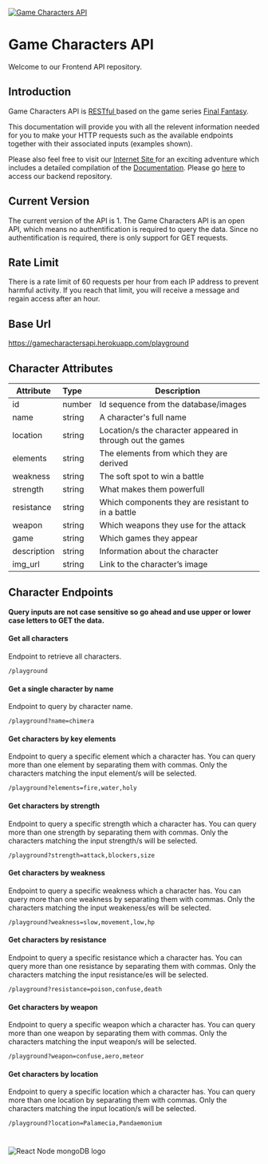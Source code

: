 [![Game Characters API](https://firebasestorage.googleapis.com/v0/b/game-characters-api.appspot.com/o/icons%2Ffor_readme%2Fgame_character_logo_static_for_readme.png?alt=media&token=084dcb69-4432-4a82-b839-dade90d5ac54)]()


# Game Characters API 

Welcome to our Frontend API repository. 

## Introduction

Game Characters API is [ RESTful ](https://restfulapi.net/) based on the game series [Final Fantasy](https://www.finalfantasy.com/).

This documentation will provide you with all the relevent information needed for you to make your HTTP requests such as the available endpoints together with their associated inputs (examples shown).

Please also feel free to visit our [ Internet Site ](https://gamecharactersapi.netlify.app/) for an exciting adventure which includes a detailed compilation of the [Documentation](https://gamecharactersapi.netlify.app/documents). Please go [here](https://github.com/steffanisartini/gch-API-backEnd) to access our backend repository.

## Current Version

The current version of the API is 1.
The Game Characters API is an open API, which means no authentification is required to query the data. Since no authentification is required, there is only support for GET requests. 

## Rate Limit

There is a rate limit of 60 requests per hour from each IP address to prevent harmful activity. If you reach that limit, you will receive a message and regain access after an hour.

## Base Url

https://gamecharactersapi.herokuapp.com/playground


## Character Attributes

| Attribute		| Type		| Description	|
| -------------	|:---------	| -------------	|
| id			| number	| Id sequence from the database/images	|
| name			| string	| A character's full name				|
| location		| string	| Location/s the character appeared in through out the games	|
| elements		| string	| The elements from which they are derived		|
| weakness		| string	| The soft spot to win a battle			|
| strength		| string	| What makes them powerfull				|
| resistance	| string	| Which components they are resistant to in a battle	|
| weapon		| string	| Which weapons they use for the attack		|
| game			| string	| Which games they appear				|
| description	| string	| Information about the character		|
| img_url		| string	| Link to the character’s image			|

## Character Endpoints

**Query inputs are not case sensitive so go ahead and use upper or lower case letters to GET the data.**

#### Get all characters

Endpoint to retrieve all characters.
```
/playground
```

#### Get a single character by name

Endpoint to query by character name.
```
/playground?name=chimera
```

#### Get characters by key elements

Endpoint to query a specific element which a character has. You can query more than one element by separating them with commas. Only the characters matching the input element/s will be selected.
```
/playground?elements=fire,water,holy
```

#### Get  characters by strength

Endpoint to query a specific strength which a character has. You can query more than one strength by separating them with commas. Only the characters matching the input strength/s will be selected.
```
/playground?strength=attack,blockers,size
```

#### Get characters by weakness

Endpoint to query a specific weakness which a character has. You can query more than one weakness by separating them with commas. Only the characters matching the input weakeness/es will be selected.
```
/playground?weakness=slow,movement,low,hp
```

#### Get  characters by resistance

Endpoint to query a specific resistance which a character has. You can query more than one resistance by separating them with commas. Only the characters matching the input resistance/es will be selected.
```
/playground?resistance=poison,confuse,death
```

#### Get  characters by weapon

Endpoint to query a specific weapon which a character has. You can query more than one weapon by separating them with commas. Only the characters matching the input weapon/s will be selected.
```
/playground?weapon=confuse,aero,meteor
```

#### Get  characters by location

Endpoint to query a specific location which a character has. You can query more than one location by separating them with commas. Only the characters matching the input location/s will be selected.
```
/playground?location=Palamecia,Pandaemonium
```
#
![React Node mongoDB logo](https://firebasestorage.googleapis.com/v0/b/game-characters-api.appspot.com/o/icons%2Ffor_readme%2Freact_node_mogodb_logo.png?alt=media&token=d67f3595-7c60-4909-8a6d-d8a224caf4c7)
